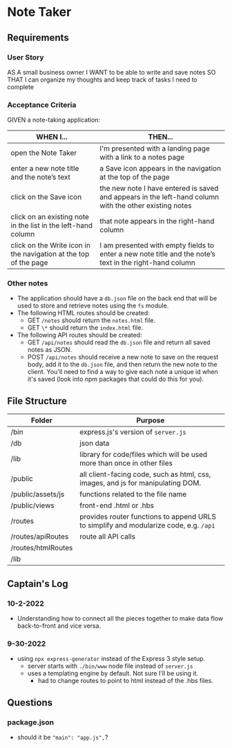 # Note Taker

## Requirements

### User Story

AS A small business owner
I WANT to be able to write and save notes
SO THAT I can organize my thoughts and keep track of tasks I need to complete

### Acceptance Criteria

GIVEN a note-taking application:

| WHEN I...                                                        | THEN...                                                                                                 |
| ---------------------------------------------------------------- | ------------------------------------------------------------------------------------------------------- |
| open the Note Taker                                              | I'm presented with a landing page with a link to a notes page                                           |
| enter a new note title and the note’s text                       | a Save icon appears in the navigation at the top of the page                                            |
| click on the Save icon                                           | the new note I have entered is saved and appears in the left-hand column with the other existing notes  |
| click on an existing note in the list in the left-hand column    | that note appears in the right-hand column                                                              |
| click on the Write icon in the navigation at the top of the page | I am presented with empty fields to enter a new note title and the note’s text in the right-hand column |

### Other notes

-   The application should have a `db.json` file on the back end that will be used to store and retrieve notes using the `fs` module.
-   The following HTML routes should be created:
    -   GET `/notes` should return the `notes.html` file.
    -   GET `\*` should return the `index.html` file.
-   The following API routes should be created:
    -   GET `/api/notes` should read the `db.json` file and return all saved notes as JSON.
    -   POST `/api/notes` should receive a new note to save on the request body, add it to the `db.json` file, and then return the new note to the client. You'll need to find a way to give each note a unique id when it's saved (look into npm packages that could do this for you).

## File Structure

| Folder             | Purpose                                                                               |
| ------------------ | ------------------------------------------------------------------------------------- |
| /bin               | express.js's version of `server.js`                                                   |
| /db                | json data                                                                             |
| /lib               | library for code/files which will be used more than once in other files               |
| /public            | all client-facing code, such as html, css, images, and js for manipulating DOM.       |
| /public/assets/js  | functions related to the file name                                                    |
| /public/views      | front-end .html or .hbs                                                               |
| /routes            | provides router functions to append URLS to simplify and modularize code, e.g. `/api` |
| /routes/apiRoutes  | route all API calls                                                                   |
| /routes/htmlRoutes |                                                                                       |
| /lib               |                                                                                       |

## Captain's Log

### 10-2-2022

-   Understanding how to connect all the pieces together to make data flow back-to-front and vice versa.

### 9-30-2022

-   using `npx express-generator` instead of the Express 3 style setup.
    -   server starts with `./bin/www` node file instead of `server.js`
    -   uses a templating engine by default. Not sure I'll be using it.
        -   had to change routes to point to html instead of the .hbs files.

## Questions

### package.json

-   should it be `"main": "app.js",`?
